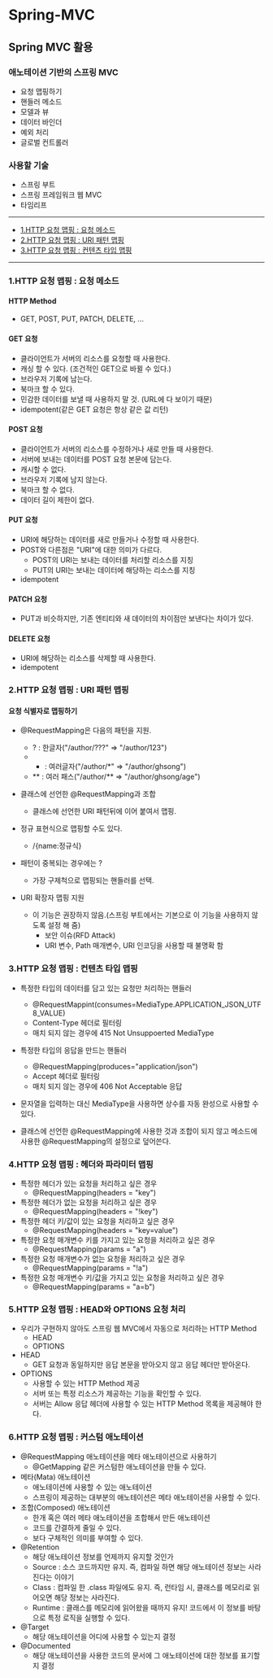 # Spring-MVC

## Spring MVC 활용

### 애노테이션 기반의 스프링 MVC
- 요청 맵핑하기
- 핸들러 메소드
- 모델과 뷰
- 데이터 바인더
- 예외 처리
- 글로벌 컨트롤러

### 사용할 기술
- 스프링 부트
- 스프링 프레임워크 웹 MVC
- 타임리프

--------
 - [1.HTTP 요청 맵핑 : 요청 메소드](#1.HTTP-요청-맵핑-:-요청-메소드)
 - [2.HTTP 요청 맵핑 : URI 패턴 맵핑](#2.HTTP-요청-맵핑-:-URI-패턴-맵핑)
 - [3.HTTP 요청 맵핑 : 컨텐츠 타입 맵핑](#3.HTTP-요청-맵핑-:-컨텐츠-타입-맵핑)
------

### 1.HTTP 요청 맵핑 : 요청 메소드
#### HTTP Method
- GET, POST, PUT, PATCH, DELETE, ...

#### GET 요청
- 클라이언트가 서버의 리소스를 요청할 때 사용한다.
- 캐싱 할 수 있다. (조건적인 GET으로 바뀔 수 있다.)
- 브라우저 기록에 남는다.
- 북마크 할 수 있다.
- 민감한 데이터를 보낼 때 사용하지 말 것. (URL에 다 보이기 때문)
- idempotent(같은 GET 요청은 항상 같은 값 리턴)

#### POST 요청
- 클라이언트가 서버의 리소스를 수정하거나 새로 만들 때 사용한다.
- 서버에 보내는 데이터를 POST 요청 본문에 담는다.
- 캐시할 수 없다.
- 브라우저 기록에 남지 않는다.
- 북마크 할 수 없다.
- 데이터 길이 제한이 없다.

#### PUT 요청
- URI에 해당하는 데이터를 새로 만들거나 수정할 때 사용한다.
- POST와 다른점은 "URI"에 대한 의미가 다르다.
    - POST의 URI는 보내는 데이터를 처리할 리소스를 지칭
    - PUT의 URI는 보내는 데이터에 해당하는 리소스를 지칭
- idempotent

#### PATCH 요청
- PUT과 비슷하지만, 기존 엔티티와 새 데이터의 차이점만 보낸다는 차이가 있다.

#### DELETE 요청
- URI에 해당하는 리소스를 삭제할 때 사용한다.
- idempotent


### 2.HTTP 요청 맵핑 : URI 패턴 맵핑
#### 요청 식별자로 맵핑하기
- @RequestMapping은 다음의 패턴을 지원.
    - ? : 한글자("/author/???" => "/author/123")
    - * : 여러글자("/author/*" => "/author/ghsong")
    - ** : 여러 패스("/author/** => "/author/ghsong/age")
    
- 클래스에 선언한 @RequestMapping과 조합
    - 클래스에 선언한 URI 패턴뒤에 이어 붙여서 맵핑.
    
- 정규 표현식으로 맵핑할 수도 있다.
    - /{name:정규식}
    
- 패턴이 중복되는 경우에는 ?
    - 가장 구제척으로 맵핑되는 핸들러를 선택.
    
- URI 확장자 맵핑 지원
    - 이 기능은 권장하지 않음.(스프링 부트에서는 기본으로 이 기능을 사용하지 않도록 설정 해 줌)
        - 보안 이슈(RFD Attack)
        - URI 변수, Path 매개변수, URI 인코딩을 사용할 때 불명확 함
        
### 3.HTTP 요청 맵핑 : 컨텐츠 타입 맵핑
- 특정한 타입의 데이터를 담고 있는 요청만 처리하는 핸들러
    - @RequestMappint(consumes=MediaType.APPLICATION_JSON_UTF8_VALUE)
    - Content-Type 헤더로 필터링
    - 매치 되지 않는 경우에 415 Not Unsuppoerted MediaType
    
- 특정한 타입의 응답을 만드는 핸들러
    - @RequestMapping(produces="application/json")
    - Accept 헤더로 필터링
    - 매치 되지 않는 경우에 406 Not Acceptable 응답
    
- 문자열을 입력하는 대신 MediaType을 사용하면 상수를 자동 완성으로 사용할 수 있다.

- 클래스에 선언한 @RequestMapping에 사용한 것과 조합이 되지 않고 메소드에 사용한 @RequestMapping의 설정으로 덮어쓴다.

### 4.HTTP 요청 맵핑 : 헤더와 파라미터 맵핑
- 특정한 헤더가 있는 요청을 처리하고 싶은 경우
    - @RequestMapping(headers = "key")
- 특정한 헤더가 없는 요청을 처리하고 싶은 경우
    - @RequestMapping(headers = "!key")
- 특정한 헤더 키/값이 있는 요청을 처리하고 싶은 경우
    - @RequestMapping(headers = "key=value")
- 특정한 요청 매개변수 키를 가지고 있는 요청을 처리하고 싶은 경우
    - @RequestMapping(params = "a")
- 특정한 요청 매개변수가 없는 요청을 처리하고 싶은 경우
    - @RequestMapping(params = "!a")
- 특정한 요청 매개변수 키/값을 가지고 있는 요청을 처리하고 싶은 경우
    - @RequestMapping(params = "a=b")
    
### 5.HTTP 요청 맵핑 : HEAD와 OPTIONS 요청 처리
- 우리가 구현하지 않아도 스프링 웹 MVC에서 자동으로 처리하는 HTTP Method
    - HEAD
    - OPTIONS
- HEAD
    - GET 요청과 동일하지만 응답 본문을 받아오지 않고 응답 헤더만 받아온다.
- OPTIONS
    - 사용할 수 있는 HTTP Method 제공
    - 서버 또는 특정 리소스가 제공하는 기능을 확인할 수 있다.
    - 서버는 Allow 응답 헤더에 사용할 수 있는 HTTP Method 목록을 제공해야 한다.
    
### 6.HTTP 요청 맵핑 : 커스텀 애노테이션
- @RequestMapping 애노테이션을 메타 애노테이션으로 사용하기
    - @GetMapping 같은 커스텀한 애노테이션을 만들 수 있다.
- 메타(Mata) 애노테이션
    - 애노테이션에 사용할 수 있는 애노테이션
    - 스프링이 제공하는 대부분의 애노테이션은 메타 애노테이션을 사용할 수 있다.
- 조합(Composed) 애노테이션
    - 한개 혹은 여러 메타 애노테이션을 조합해서 만든 애노테이션
    - 코드를 간결하게 줄일 수 있다.
    - 보다 구체적인 의미를 부여할 수 있다.
- @Retention
    - 해당 애노테이션 정보를 언제까지 유지할 것인가
    - Source : 소스 코드까지만 유지. 즉, 컴파일 하면 해당 애노테이션 정보는 사라진다는 이야기
    - Class : 컴파일 한 .class 파일에도 유지. 즉, 런타임 시, 클래스를 메모리로 읽어오면 해당 정보는 사라진다.
    - Runtime : 클래스를 메모리에 읽어왔을 때까지 유지! 코드에서 이 정보를 바탕으로 특정 로직을 실행할 수 있다.
- @Target
    - 해당 애노테이션을 어디에 사용할 수 있는지 결정
- @Documented
    - 해당 애노테이션을 사용한 코드의 문서에 그 애노테이션에 대한 정보를 표기할지 결정
    